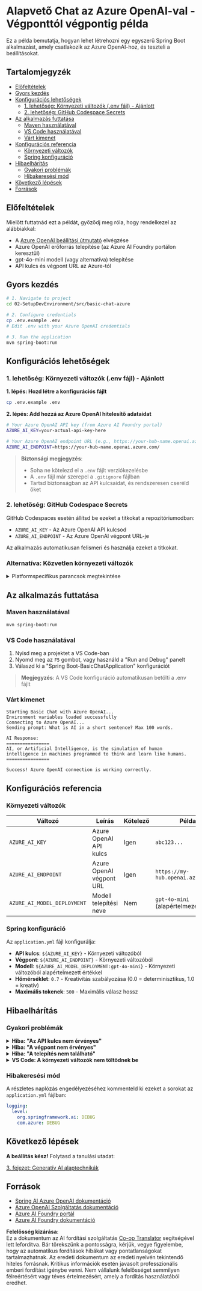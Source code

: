 <!--
CO_OP_TRANSLATOR_METADATA:
{
  "original_hash": "2289320a74aeca1eb844cd7d3a7a9e12",
  "translation_date": "2025-07-21T21:08:33+00:00",
  "source_file": "02-SetupDevEnvironment/src/basic-chat-azure/README.md",
  "language_code": "hu"
}
-->
# Alapvető Chat az Azure OpenAI-val - Végponttól végpontig példa

Ez a példa bemutatja, hogyan lehet létrehozni egy egyszerű Spring Boot alkalmazást, amely csatlakozik az Azure OpenAI-hoz, és teszteli a beállításokat.

## Tartalomjegyzék

- [Előfeltételek](../../../../../02-SetupDevEnvironment/src/basic-chat-azure)
- [Gyors kezdés](../../../../../02-SetupDevEnvironment/src/basic-chat-azure)
- [Konfigurációs lehetőségek](../../../../../02-SetupDevEnvironment/src/basic-chat-azure)
  - [1. lehetőség: Környezeti változók (.env fájl) - Ajánlott](../../../../../02-SetupDevEnvironment/src/basic-chat-azure)
  - [2. lehetőség: GitHub Codespace Secrets](../../../../../02-SetupDevEnvironment/src/basic-chat-azure)
- [Az alkalmazás futtatása](../../../../../02-SetupDevEnvironment/src/basic-chat-azure)
  - [Maven használatával](../../../../../02-SetupDevEnvironment/src/basic-chat-azure)
  - [VS Code használatával](../../../../../02-SetupDevEnvironment/src/basic-chat-azure)
  - [Várt kimenet](../../../../../02-SetupDevEnvironment/src/basic-chat-azure)
- [Konfigurációs referencia](../../../../../02-SetupDevEnvironment/src/basic-chat-azure)
  - [Környezeti változók](../../../../../02-SetupDevEnvironment/src/basic-chat-azure)
  - [Spring konfiguráció](../../../../../02-SetupDevEnvironment/src/basic-chat-azure)
- [Hibaelhárítás](../../../../../02-SetupDevEnvironment/src/basic-chat-azure)
  - [Gyakori problémák](../../../../../02-SetupDevEnvironment/src/basic-chat-azure)
  - [Hibakeresési mód](../../../../../02-SetupDevEnvironment/src/basic-chat-azure)
- [Következő lépések](../../../../../02-SetupDevEnvironment/src/basic-chat-azure)
- [Források](../../../../../02-SetupDevEnvironment/src/basic-chat-azure)

## Előfeltételek

Mielőtt futtatnád ezt a példát, győződj meg róla, hogy rendelkezel az alábbiakkal:

- A [Azure OpenAI beállítási útmutató](../../getting-started-azure-openai.md) elvégzése  
- Azure OpenAI erőforrás telepítése (az Azure AI Foundry portálon keresztül)  
- gpt-4o-mini modell (vagy alternatíva) telepítése  
- API kulcs és végpont URL az Azure-tól  

## Gyors kezdés

```bash
# 1. Navigate to project
cd 02-SetupDevEnvironment/src/basic-chat-azure

# 2. Configure credentials
cp .env.example .env
# Edit .env with your Azure OpenAI credentials

# 3. Run the application
mvn spring-boot:run
```

## Konfigurációs lehetőségek

### 1. lehetőség: Környezeti változók (.env fájl) - Ajánlott

**1. lépés: Hozd létre a konfigurációs fájlt**  
```bash
cp .env.example .env
```

**2. lépés: Add hozzá az Azure OpenAI hitelesítő adataidat**  
```bash
# Your Azure OpenAI API key (from Azure AI Foundry portal)
AZURE_AI_KEY=your-actual-api-key-here

# Your Azure OpenAI endpoint URL (e.g., https://your-hub-name.openai.azure.com/)
AZURE_AI_ENDPOINT=https://your-hub-name.openai.azure.com/
```

> **Biztonsági megjegyzés**:  
> - Soha ne kötelezd el a `.env` fájlt verziókezelésbe  
> - A `.env` fájl már szerepel a `.gitignore` fájlban  
> - Tartsd biztonságban az API kulcsaidat, és rendszeresen cseréld őket  

### 2. lehetőség: GitHub Codespace Secrets

GitHub Codespaces esetén állítsd be ezeket a titkokat a repozitóriumodban:
- `AZURE_AI_KEY` - Az Azure OpenAI API kulcsod
- `AZURE_AI_ENDPOINT` - Az Azure OpenAI végpont URL-je

Az alkalmazás automatikusan felismeri és használja ezeket a titkokat.

### Alternatíva: Közvetlen környezeti változók

<details>
<summary>Platformspecifikus parancsok megtekintése</summary>

**Linux/macOS (bash/zsh):**  
```bash
export AZURE_AI_KEY=your-actual-api-key-here
export AZURE_AI_ENDPOINT=https://your-hub-name.openai.azure.com/
```

**Windows (Command Prompt):**  
```cmd
set AZURE_AI_KEY=your-actual-api-key-here
set AZURE_AI_ENDPOINT=https://your-hub-name.openai.azure.com/
```

**Windows (PowerShell):**  
```powershell
$env:AZURE_AI_KEY="your-actual-api-key-here"
$env:AZURE_AI_ENDPOINT="https://your-hub-name.openai.azure.com/"
```
</details>

## Az alkalmazás futtatása

### Maven használatával

```bash
mvn spring-boot:run
```

### VS Code használatával

1. Nyisd meg a projektet a VS Code-ban  
2. Nyomd meg az `F5` gombot, vagy használd a "Run and Debug" panelt  
3. Válaszd ki a "Spring Boot-BasicChatApplication" konfigurációt  

> **Megjegyzés**: A VS Code konfiguráció automatikusan betölti a .env fájlt  

### Várt kimenet

```
Starting Basic Chat with Azure OpenAI...
Environment variables loaded successfully
Connecting to Azure OpenAI...
Sending prompt: What is AI in a short sentence? Max 100 words.

AI Response:
================
AI, or Artificial Intelligence, is the simulation of human intelligence in machines programmed to think and learn like humans.
================

Success! Azure OpenAI connection is working correctly.
```

## Konfigurációs referencia

### Környezeti változók

| Változó | Leírás | Kötelező | Példa |
|---------|--------|----------|-------|
| `AZURE_AI_KEY` | Azure OpenAI API kulcs | Igen | `abc123...` |
| `AZURE_AI_ENDPOINT` | Azure OpenAI végpont URL | Igen | `https://my-hub.openai.azure.com/` |
| `AZURE_AI_MODEL_DEPLOYMENT` | Modell telepítési neve | Nem | `gpt-4o-mini` (alapértelmezett) |

### Spring konfiguráció

Az `application.yml` fájl konfigurálja:  
- **API kulcs**: `${AZURE_AI_KEY}` - Környezeti változóból  
- **Végpont**: `${AZURE_AI_ENDPOINT}` - Környezeti változóból  
- **Modell**: `${AZURE_AI_MODEL_DEPLOYMENT:gpt-4o-mini}` - Környezeti változóból alapértelmezett értékkel  
- **Hőmérséklet**: `0.7` - Kreativitás szabályozása (0.0 = determinisztikus, 1.0 = kreatív)  
- **Maximális tokenek**: `500` - Maximális válasz hossz  

## Hibaelhárítás

### Gyakori problémák

<details>
<summary><strong>Hiba: "Az API kulcs nem érvényes"</strong></summary>

- Ellenőrizd, hogy az `AZURE_AI_KEY` helyesen van-e beállítva a `.env` fájlban  
- Győződj meg róla, hogy az API kulcs pontosan az Azure AI Foundry portálról lett másolva  
- Ellenőrizd, hogy nincsenek extra szóközök vagy idézőjelek a kulcs körül  
</details>

<details>
<summary><strong>Hiba: "A végpont nem érvényes"</strong></summary>

- Győződj meg róla, hogy az `AZURE_AI_ENDPOINT` tartalmazza a teljes URL-t (pl. `https://your-hub-name.openai.azure.com/`)  
- Ellenőrizd a perjelek következetességét  
- Ellenőrizd, hogy a végpont megfelel-e az Azure telepítési régiójának  
</details>

<details>
<summary><strong>Hiba: "A telepítés nem található"</strong></summary>

- Ellenőrizd, hogy a modell telepítési neve pontosan megegyezik az Azure-ban telepítettel  
- Győződj meg róla, hogy a modell sikeresen telepítve és aktív  
- Próbáld meg az alapértelmezett telepítési nevet használni: `gpt-4o-mini`  
</details>

<details>
<summary><strong>VS Code: A környezeti változók nem töltődnek be</strong></summary>

- Győződj meg róla, hogy a `.env` fájl a projekt gyökérkönyvtárában van (ugyanazon a szinten, mint a `pom.xml`)  
- Próbáld meg futtatni a `mvn spring-boot:run` parancsot a VS Code integrált termináljában  
- Ellenőrizd, hogy a VS Code Java bővítménye megfelelően telepítve van  
- Győződj meg róla, hogy az indítási konfiguráció tartalmazza: `"envFile": "${workspaceFolder}/.env"`  
</details>

### Hibakeresési mód

A részletes naplózás engedélyezéséhez kommenteld ki ezeket a sorokat az `application.yml` fájlban:

```yaml
logging:
  level:
    org.springframework.ai: DEBUG
    com.azure: DEBUG
```

## Következő lépések

**A beállítás kész!** Folytasd a tanulási utadat:

[3. fejezet: Generatív AI alaptechnikák](../../../03-CoreGenerativeAITechniques/README.md)

## Források

- [Spring AI Azure OpenAI dokumentáció](https://docs.spring.io/spring-ai/reference/api/clients/azure-openai-chat.html)  
- [Azure OpenAI Szolgáltatás dokumentáció](https://learn.microsoft.com/azure/ai-services/openai/)  
- [Azure AI Foundry portál](https://ai.azure.com/)  
- [Azure AI Foundry dokumentáció](https://learn.microsoft.com/azure/ai-foundry/how-to/create-projects?tabs=ai-foundry&pivots=hub-project)  

**Felelősség kizárása**:  
Ez a dokumentum az AI fordítási szolgáltatás [Co-op Translator](https://github.com/Azure/co-op-translator) segítségével lett lefordítva. Bár törekszünk a pontosságra, kérjük, vegye figyelembe, hogy az automatikus fordítások hibákat vagy pontatlanságokat tartalmazhatnak. Az eredeti dokumentum az eredeti nyelvén tekintendő hiteles forrásnak. Kritikus információk esetén javasolt professzionális emberi fordítást igénybe venni. Nem vállalunk felelősséget semmilyen félreértésért vagy téves értelmezésért, amely a fordítás használatából eredhet.